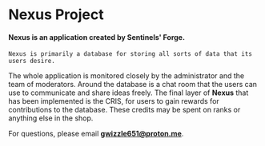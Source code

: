 # Nexus Project
#### Nexus is an application created by **Sentinels' Forge**.
    Nexus is primarily a database for storing all sorts of data that its users desire.
The whole application is monitored closely by the administrator and the team of moderators. Around the database is a chat room that the users can use to communicate and share ideas freely. The final layer of **Nexus** that has been implemented is the CRIS, for users to gain rewards for contributions to the database. These credits may be spent on ranks or anything else in the shop.

For questions, please email **gwizzle651@proton.me**.

